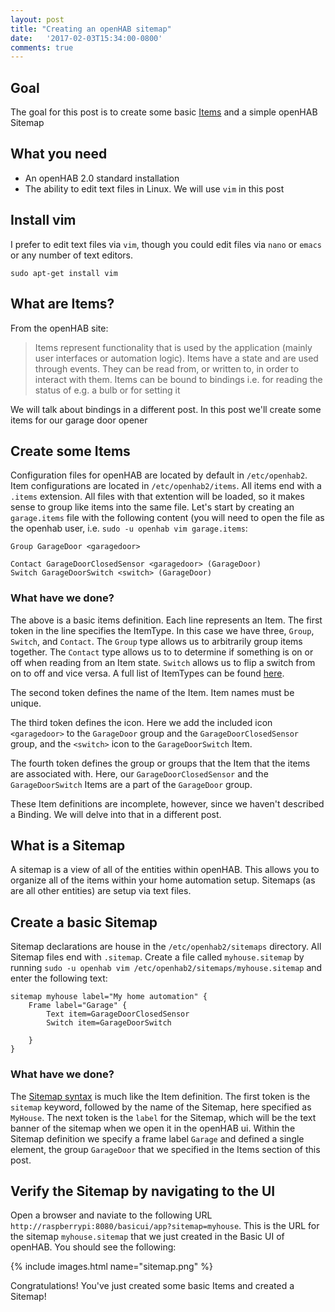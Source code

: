 ```yaml
---
layout: post
title: "Creating an openHAB sitemap"
date:   '2017-02-03T15:34:00-0800'
comments: true
---
```

## Goal
The goal for this post is to create some basic [Items](http://docs.openhab.org/configuration/items.html) and a simple openHAB Sitemap

## What you need
* An openHAB 2.0 standard installation
* The ability to edit text files in Linux.  We will use `vim` in this post

## Install vim
I prefer to edit text files via `vim`, though you could edit files via `nano` or `emacs` or any number of text editors. 

```shell
sudo apt-get install vim
```

## What are Items?
From the openHAB site: 

>Items represent functionality that is used by the application (mainly user interfaces or automation logic). Items have a state and are used through events. They can be read from, or written to, in order to interact with them.
>Items can be bound to bindings i.e. for reading the status of e.g. a bulb or for setting it

We will talk about bindings in a different post.  In this post we'll create some items for our garage door opener

## Create some Items
Configuration files for openHAB are located by default in `/etc/openhab2`.  Item configurations are located in `/etc/openhab2/items`.  All items end with a `.items` extension.  All files with that extention will be loaded, so it makes sense to group like items into the same file.  Let's start by creating an `garage.items` file with the following content (you will need to open the file as the openhab user, i.e. `sudo -u openhab vim garage.items`:

```
Group GarageDoor <garagedoor> 

Contact GarageDoorClosedSensor <garagedoor> (GarageDoor)
Switch GarageDoorSwitch <switch> (GarageDoor) 
```

### What have we done?
The above is a basic items definition. Each line represents an Item.  The first token in the line specifies the ItemType.  In this case we have three, `Group`, `Switch`, and `Contact`.  The `Group` type allows us to arbitrarily group items together.  The `Contact` type allows us to to determine if something is on or off when reading from an Item state. `Switch` allows us to flip a switch from on to off and vice versa.  A full list of ItemTypes can be found [here](http://docs.openhab.org/configuration/items.html#item-types). 

The second token defines the name of the Item.  Item names must be unique.

The third token defines the icon.  Here we add the included icon `<garagedoor>` to the `GarageDoor` group and the `GarageDoorClosedSensor` group, and the `<switch>` icon to the `GarageDoorSwitch` Item.

The fourth token defines the group or groups that the Item that the items are associated with.  Here, our `GarageDoorClosedSensor` and the `GarageDoorSwitch` Items are a part of the `GarageDoor` group.

These Item definitions are incomplete, however, since we haven't described a Binding.  We will delve into that in a different post.

## What is a Sitemap
A sitemap is a view of all of the entities within openHAB.  This allows you to organize all of the items within your home automation setup.  Sitemaps (as are all other entities) are setup via text files.

## Create a basic Sitemap
Sitemap declarations are house in the `/etc/openhab2/sitemaps` directory.  All Sitemap files end with `.sitemap`.  Create a file called `myhouse.sitemap` by running `sudo -u openhab vim /etc/openhab2/sitemaps/myhouse.sitemap` and enter the following text:

```
sitemap myhouse label="My home automation" {
    Frame label="Garage" {
        Text item=GarageDoorClosedSensor
        Switch item=GarageDoorSwitch

    }   
}
```

### What have we done?
The [Sitemap syntax](http://docs.openhab.org/configuration/sitemaps.html) is much like the Item definition.  The first token is the `sitemap` keyword, followed by the name of the Sitemap, here specified as `MyHouse`.  The next token is the `label` for the Sitemap, which will be the text banner of the sitemap when we open it in the openHAB ui.  Within the Sitemap definition we specify a frame label `Garage` and defined a single element, the group `GarageDoor` that we specified in the Items section of this post.

## Verify the Sitemap by navigating to the UI
Open a browser and naviate to the following URL `http://raspberrypi:8080/basicui/app?sitemap=myhouse`.  This is the URL for the sitemap `myhouse.sitemap` that we just created in the Basic UI of openHAB.  You should see the following:

{% include images.html name="sitemap.png" %}

Congratulations!  You've just created some basic Items and created a Sitemap!
